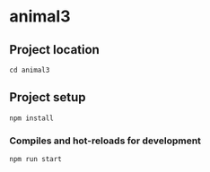 # animal3

## Project location
```
cd animal3
```

## Project setup
```
npm install
```

### Compiles and hot-reloads for development
```
npm run start
```
